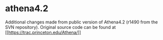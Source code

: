 # athena4.2

Additional changes made from public version of Athena4.2 (r1490 from the SVN repository).
Original source code can be found at [[https://trac.princeton.edu/Athena/]]
